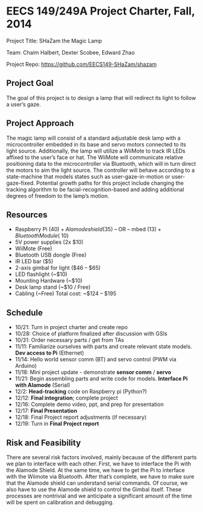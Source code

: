 EECS 149/249A Project Charter, Fall, 2014
====================================
Project Title: SHaZam the Magic Lamp

Team: Chaim Halbert, Dexter Scobee, Edward Zhao

Project Repo: https://github.com/EECS149-SHaZam/shazam


## Project Goal
The goal of this project is to design a lamp that will redirect its light to follow a user’s gaze.


## Project Approach
The magic lamp will consist of a standard adjustable desk lamp with a microcontroller embedded in its base and servo motors connected to its light source. Additionally, the lamp will utilize a WiiMote to track IR LEDs affixed to the user’s face or hat. The WiiMote will communicate relative positioning data to the microcontroller via Bluetooth, which will in turn direct the motors to aim the light source. The controller will behave according to a state-machine that models states such as user-gaze-in-motion or user-gaze-fixed. Potential growth paths for this project include changing the tracking algorithm to be facial-recognition-based and adding additional degrees of freedom to the lamp’s motion.


## Resources
* Raspberry Pi ($40) + Alamode shield ($35) – OR – mbed ($13) + Bluetooth Module (~$10)
* 5V power supplies (2x $10)
* WiiMote (Free)
* Bluetooth USB dongle (Free)
* IR LED bar ($5)
* 2-axis gimbal for light ($46 – $65)
* LED flashlight (~$10)
* Mounting Hardware (~$10)
* Desk lamp stand (~$10 / Free)
* Cabling (~Free)
Total cost: ~$124 – $195


## Schedule
* 10/21: Turn in project charter and create repo
* 10/28: Choice of platform finalized after discussion with GSIs
* 10/31: Order necessary parts / get from TAs
* 11/11: Familiarize ourselves with parts and create relevant state models. **Dev access to Pi** (Ethernet)
* 11/14: Hello world sensor comm (BT) and servo control (PWM via Arduino)
* 11/18: Mini project update - demonstrate **sensor comm** / **servo**
* 11/21: Begin assembling parts and write code for models. **Interface Pi with Alamode** (Serial)
* 12/2: **Head-tracking** code on Raspberry pi (Python?)
* 12/12: **Final integration**; complete project
* 12/16: Complete demo video, ppt, and prep for presentation
* 12/17: **Final Presentation**
* 12/18: Final Project report adjustments (if necessary)
* 12/19: Turn in **Final Project report**


## Risk and Feasibility
There are several risk factors involved, mainly because of the different parts we plan to interface with each other. First, we have to interface the Pi with the Alamode Shield. At the same time, we have to get the Pi to interface with the Wiimote via Bluetooth. After that’s complete, we have to make sure that the Alamode shield can understand serial commands. Of course, we also have to use the Alamode shield to control the Gimbal itself. These processes are nontrivial and we anticipate a significant amount of the time will be spent on calibration and debugging.
